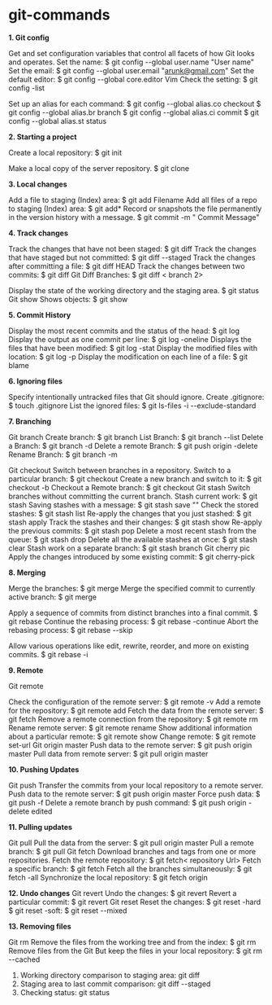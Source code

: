 # git-commands

**1. Git config**

Get and set configuration variables that control all facets of how Git looks and operates.
Set the name:
                  $ git config --global user.name "User name"
Set the email:
                  $ git config --global user.email "arunk@gmail.com"
Set the default editor:
                  $ git config --global core.editor Vim
Check the setting:
                  $ git config -list
                  
Set up an alias for each command:
                  $ git config --global alias.co checkout
                  $ git config --global alias.br branch
                  $ git config --global alias.ci commit
                  $ git config --global alias.st status

**2. Starting a project**

Create a local repository:
                  $ git init
                  
Make a local copy of the server repository.
                  $ git clone
                  
**3. Local changes**

Add a file to staging (Index) area:
                  $ git add Filename
Add all files of a repo to staging (Index) area:
                  $ git add*
Record or snapshots the file permanently in the version history with a message.
                  $ git commit -m " Commit Message"
                  
**4. Track changes**

Track the changes that have not been staged: 
                  $ git diff
Track the changes that have staged but not committed:
                  $ git diff --staged
Track the changes after committing a file:
                  $ git diff HEAD
Track the changes between two commits:
                  $ git diff Git Diff Branches:
                  $ git diff < branch 2>

Display the state of the working directory and the staging area.
                  $ git status
Git show Shows objects:
                  $ git show
                  
**5. Commit History**

Display the most recent commits and the status of the head:
                  $ git log
Display the output as one commit per line:
                  $ git log -oneline
Displays the files that have been modified:
                  $ git log -stat
Display the modified files with location:
                  $ git log -p
Display the modification on each line of a file:
                  $ git blame <file name>
  
**6. Ignoring files**

Specify intentionally untracked files that Git should ignore. Create .gitignore:
                  $ touch .gitignore List the ignored files:
                  $ git ls-files -i --exclude-standard
  
**7. Branching**
  
Git branch Create branch:
                  $ git branch List Branch:
                  $ git branch --list Delete a Branch:
                  $ git branch -d Delete a remote Branch:
                  $ git push origin -delete Rename Branch:
                  $ git branch -m
  
Git checkout
Switch between branches in a repository.
Switch to a particular branch:
                  $ git checkout
Create a new branch and switch to it:
                  $ git checkout -b Checkout a Remote branch:
                  $ git checkout
Git stash
Switch branches without committing the current branch. Stash current work:
                  $ git stash
Saving stashes with a message:
                  $ git stash save ""
Check the stored stashes:
                  $ git stash list
Re-apply the changes that you just stashed:
                  $ git stash apply
Track the stashes and their changes:
                  $ git stash show
Re-apply the previous commits:
                  $ git stash pop
Delete a most recent stash from the queue:
                  $ git stash drop
Delete all the available stashes at once:
                  $ git stash clear
Stash work on a separate branch:
                  $ git stash branch
Git cherry pic
Apply the changes introduced by some existing commit:
                  $ git cherry-pick
  
**8. Merging**
                    

Merge the branches:
                  $ git merge
Merge the specified commit to currently active branch:
                  $ git merge

Apply a sequence of commits from distinct branches into a final commit.
                  $ git rebase
Continue the rebasing process:
                  $ git rebase -continue Abort the rebasing process:
                  $ git rebase --skip

Allow various operations like edit, rewrite, reorder, and more on existing commits.
                  $ git rebase -i
  
**9. Remote**

Git remote
  
Check the configuration of the remote server:
                  $ git remote -v
Add a remote for the repository:
                  $ git remote add Fetch the data from the remote server:
                  $ git fetch
Remove a remote connection from the repository:
                  $ git remote rm
Rename remote server:
                  $ git remote rename
Show additional information about a particular remote:
                  $ git remote show
Change remote:
                  $ git remote set-url
Git origin master
Push data to the remote server:
                  $ git push origin master Pull data from remote server:
                  $ git pull origin master
  
**10. Pushing Updates**
  
Git push
Transfer the commits from your local repository to a remote server. Push data to the remote server:
                  $ git push origin master Force push data:
                  $ git push -f
Delete a remote branch by push command:
                  $ git push origin -delete edited
  
**11. Pulling updates**
  
Git pull
Pull the data from the server:
                  $ git pull origin master
Pull a remote branch:
$ git pull
                  Git fetch
Download branches and tags from one or more repositories. Fetch the remote repository:
                  $ git fetch< repository Url> Fetch a specific branch:
                  $ git fetch
Fetch all the branches simultaneously:
                  $ git fetch -all
Synchronize the local repository:
                  $ git fetch origin
  
**12. Undo changes**
Git revert
Undo the changes:
                  $ git revert
Revert a particular commit:
                  $ git revert
Git reset
Reset the changes:
                  $ git reset -hard
                  $ git reset -soft:
                  $ git reset --mixed
  
**13. Removing files**
  
Git rm
Remove the files from the working tree and from the index:
                   $ git rm <file Name>
Remove files from the Git But keep the files in your local repository:
                   $ git rm --cached

  
1. Working directory comparison to staging area: git diff
2. Staging area to last commit comparison: git diff --staged
3. Checking status: git status


